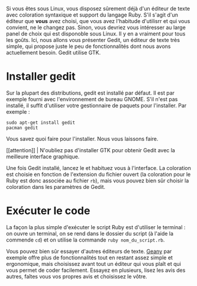 Si vous êtes sous Linux, vous disposez sûrement déjà d'un éditeur de texte avec coloration syntaxique et support du langage Ruby. S'il s'agit d'un éditeur que **vous** avez choisi, que vous avez l'habitude d'utilisrr et qui vous convient, ne le changez pas. Sinon, vous devriez vous intéresser au large panel de choix qui est disponoble sous Linux. Il y en a vraiment pour tous les goûts. Ici, nous allons vous présenter Gedit, un éditeur de texte très simple, qui propose juste le peu de fonctionnalités dont nous avons actuellement besoin. Gedit utilise GTK.

# Installer gedit

Sur la plupart des distributions, gedit est installé par défaut. Il est par exemple fourni avec l'environnement de bureau GNOME. S'il n'est pas installé, il suffit d'utiliser votre gestionnaire de paquets pour l'installer. Par exemple :

```
sudo apt-get install gedit
pacman gedit
```

Vous savez quoi faire pour l'installer. Nous vous laissons faire. 

[[attention]]
| N'oubliez pas d'installer GTK pour obtenir Gedit avec la meilleure interface graphique.

Une fois Gedit installé, lancez le et habituez vous à l'interface. La coloration est choisie en fonction de l'extension du fichier ouvert (la coloration pour le Ruby est donc associée au fichier `rb`), mais vous pouvez bien sûr choisir la coloration dans les paramètres de Gedit.

# Exécuter le code

La façon la plus simple d'exécuter le script Ruby est d'utiliser le terminal : on ouvre un terminal, on se rend dans le dossier du script (à l'aide la commende `cd`) et on utilise la commande `ruby nom_du_script.rb`.

Vous pouvez bien sûr essayer d'autres éditeurs de texte. [Geany](www.geany.org/) par exemple offre plus de fonctionnalités tout en restant assez simple et ergonomique, mais choisissez avant tout un éditeur qui vous plaît et qui vous permet de coder facilement. Essayez en plusieurs, lisez les avis des autres, faîtes vous vos propres avis et choisissez le vôtre.

